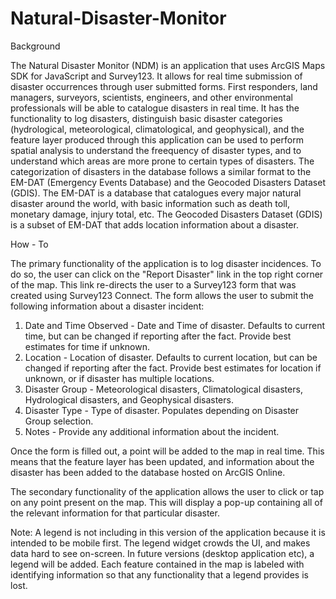 # Natural-Disaster-Monitor

Background

The Natural Disaster Monitor (NDM) is an application that uses ArcGIS Maps SDK for JavaScript and Survey123. It allows for real time submission of disaster occurrences through user submitted forms. First responders, land managers, surveyors, scientists, engineers, and other environmental professionals will be able to catalogue disasters in real time. It has the functionality to log disasters, distinguish basic disaster categories (hydrological, meteorological, climatological, and geophysical), and the feature layer produced through this application can be used to perform spatial analysis to understand the freequency of disaster types, and to understand which areas are more prone to certain types of disasters. The categorization of disasters in the database follows a similar format to the EM-DAT (Emergency Events Database) and the Geocoded Disasters Dataset (GDIS). The EM-DAT is a database that catalogues every major natural disaster around the world, with basic information such as death toll, monetary damage, injury total, etc. The Geocoded Disasters Dataset (GDIS) is a subset of EM-DAT that adds location information about a disaster. 

How - To

The primary functionality of the application is to log disaster incidences. To do so, the user can click on the  "Report Disaster" link in the top right corner of the map. This link re-directs the user to a Survey123 form that was created using Survey123 Connect. The form allows the user to submit the following information about a disaster incident: 
  1. Date and Time Observed - Date and Time of disaster. Defaults to current time, but can be changed if reporting after the fact. Provide best estimates for time if unknown.
  2. Location - Location of disaster. Defaults to current location, but can be changed if reporting after the fact. Provide best estimates for location if unknown, or if disaster has multiple locations.
  3. Disaster Group - Meteorological disasters, Climatological disasters, Hydrological disasters, and Geophysical disasters.
  4. Disaster Type - Type of disaster. Populates depending on Disaster Group selection.
  5. Notes - Provide any additional information about the incident.

Once the form is filled out, a point will be added to the map in real time. This means that the feature layer has been updated, and information about the disaster has been added to the database hosted on ArcGIS Online. 

The secondary functionality of the application allows the user to click or tap on any point present on the map. This will display a pop-up containing all of the relevant information for that particular disaster. 

Note: A legend is not including in this version of the application because it is intended to be mobile first. The legend widget crowds the UI, and makes data hard to see on-screen. In future versions (desktop application etc), a legend will be added. Each feature contained in the map is labeled with identifying information so that any functionality that a legend provides is lost. 
